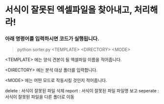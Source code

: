 # 서식이 잘못된 엑셀파일을 찾아내고, 처리해라!

### 아래 명령어를 입력하시면 코드가 실행됩니다.

>python sorter.py <TEMPLATE\> <DIRECTORY\> <MODE\>

<TEMPLATE\> 에는 양식 견본이 될 엑셀파일 이름을 적어줍니다.

<DIRECTORY\> 에는 분석 대상 폴더를 입력합니다.

<MODE\> 에는 어떤 모드로 작동시킬 것인지 적어줍니다.

delete : 서식이 잘못된 파일 삭제
report : 서식이 잘못된 파일 파일명 보고
seperate : 서식이 잘못된 파일을 다른 폴더로 이동
